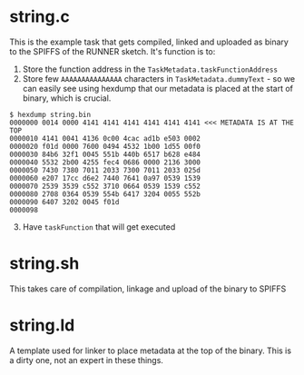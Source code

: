 # string.c
This is the example task that gets compiled, linked and uploaded as binary to the SPIFFS of the RUNNER sketch.
It's function is to:

1. Store the function address in the `TaskMetadata.taskFunctionAddress`
2. Store few `AAAAAAAAAAAAAAA` characters in `TaskMetadata.dummyText` - so we can easily see using hexdump that our metadata is placed at the start of binary, which is crucial.

```
$ hexdump string.bin
0000000 0014 0000 4141 4141 4141 4141 4141 4141 <<< METADATA IS AT THE TOP
0000010 4141 0041 4136 0c00 4cac ad1b e503 0002
0000020 f01d 0000 7600 0494 4532 1b00 1d55 00f0
0000030 84b6 32f1 0045 551b 440b 6517 b628 e484
0000040 5532 2b00 4255 fec4 0686 0000 2136 3000
0000050 7430 7380 7011 2033 7300 7011 2033 025d
0000060 e207 17cc d6e2 7440 7641 0a97 0539 1539
0000070 2539 3539 c552 3710 0664 0539 1539 c552
0000080 2708 0364 0539 554b 6417 3204 0055 552b
0000090 6407 3202 0045 f01d                    
0000098
```
3. Have `taskFunction` that will get executed

# string.sh

This takes care of compilation, linkage and upload of the binary to SPIFFS

# string.ld

A template used for linker to place metadata at the top of the binary. This is a dirty one, not an expert in these things.
